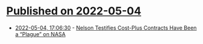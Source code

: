 # [Published on 2022-05-04](index.md)

* [2022-05-04, 17:06:30](https://news.ycombinator.com/item?id=31263137) - [Nelson Testifies Cost-Plus Contracts Have Been a “Plague” on NASA](https://payloadspace.com/nelson-testifies-cost-plus-contracts-have-been-a-plague-on-nasa/)
